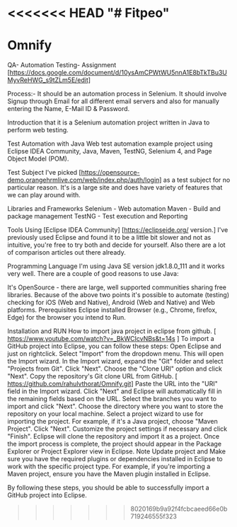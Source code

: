 <<<<<<< HEAD
"# Fitpeo" 
=======
# Omnify
QA- Automation Testing- Assignment
[https://docs.google.com/document/d/10ysAmCPWtWU5nnA1E8bTkTBu3UMyvReHWG_s9tZLm5E/edit]

Process:-
It should be an automation process in Selenium. It should involve Signup through Email for all different email servers and also for manually entering the Name, E-Mail ID & Password.

Introduction
that it is a Selenium automation project written in Java to perform web testing.

Test Automation with Java
Web test automation example project using Eclipse IDEA Community, Java, Maven, TestNG, Selenium 4, and Page Object Model (POM).

Test Subject
I've picked [https://opensource-demo.orangehrmlive.com/web/index.php/auth/login] as a test subject for no particular reason. It's is a large site and does have variety of features that we can play around with.

Libraries and Frameworks
Selenium - Web automation
Maven - Build and package management
TestNG - Test execution and Reporting

Tools
Using [Eclipse IDEA Community] [https://eclipseide.org/ version.] I've previously used Eclipse and found it to be a little bit slower and not as intuitive, you're free to try both and decide for yourself. Also there are a lot of comparison articles out there already.

Programming Language
I'm using Java SE version jdk1.8.0_111 and it works very well. There are a couple of good reasons to use Java:

It's OpenSource - there are large, well supported communities sharing free libraries.
Because of the above two points it's possible to automate (testing) checking for iOS (Web and Native), Android (Web and Native) and Web platforms.
Prerequisites
Eclipse installed Browser (e.g., Chrome, firefox, Edge) for the browser you intend to Run.

Installation and RUN
How to import java project in eclipse from github. [ https://www.youtube.com/watch?v=_BkWCIcvNBs&t=14s ]
To import a GitHub project into Eclipse, you can follow these steps:
Open Eclipse and just on rightclick.
Select "Import" from the dropdown menu. This will open the Import wizard.
In the Import wizard, expand the "Git" folder and select "Projects from Git". Click "Next".
Choose the "Clone URI" option and click "Next".
Copy the repository's Git clone URL from GitHub. [ https://github.com/rahulvthorat/Omnify.git]
Paste the URL into the "URI" field in the Import wizard.
Click "Next" and Eclipse will automatically fill in the remaining fields based on the URL.
Select the branches you want to import and click "Next".
Choose the directory where you want to store the repository on your local machine.
Select a project wizard to use for importing the project. For example, if it's a Java project, choose "Maven Project". Click "Next".
Customize the project settings if necessary and click "Finish". Eclipse will clone the repository and import it as a project.
Once the import process is complete, the project should appear in the Package Explorer or Project Explorer view in Eclipse.
Note
Update project and Make sure you have the required plugins or dependencies installed in Eclipse to work with the specific project type. For example, if you're importing a Maven project, ensure you have the Maven plugin installed in Eclipse.

By following these steps, you should be able to successfully import a GitHub project into Eclipse.

>>>>>>> 8020169b9a92f4fcbcaeed66e0b719246555f323
